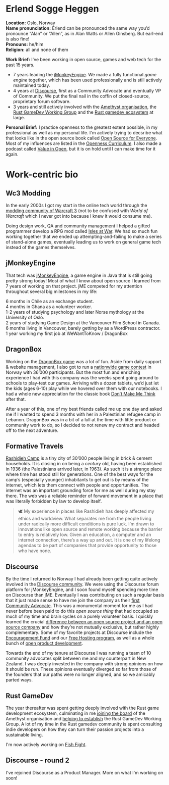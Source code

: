 # Erlend Sogge Heggen

**Location:** Oslo, Norway\
**Name pronunciation:** Erlend can be pronounced the same way you’d pronounce “Alan” or “Allen”, as in Alan Watts or Allen Ginsberg. But earl-end is also fine!\
**Pronouns:** he/him\
**Religion:** all and none of them

**Work Brief:** I've been working in open source, games and web tech for the past 15 years.
- 7 years leading the [jMonkeyEngine](https://jmonkeyengine.org/). We made a fully functional *game engine* together, which has been used professionally and is still actively maintained today.
- 4 years at [Discourse](https://www.discourse.org/), first as a Community Advocate and eventually VP of Community. We put the final nail in the coffin of closed-source, proprietary forum software.
- 3 years and still actively involved with the [Amethyst organisation](https://amethyst.rs/), the [Rust GameDev Working Group](https://www.rust-lang.org/governance/wgs/gamedev) and the [Rust gamedev ecosystem](https://arewegameyet.rs/) at large.

**Personal Brief:**
I practice openness to the greatest extent possible, in my professional as well as my personal life. I'm actively trying to decsribe what that looks like in the open source book called [Open Source for Everyone](https://openeveryone.substack.com/p/open-source-for-everyone). Most of my influences are listed in the [Openness Curriculum](https://github.com/equitableopen/openness-movement_curriculum). I also made a podcast called [Value in Open](https://www.valueinopen.fm/), but it is on hold until I can make time for it again.

# **Work-centric bio**

## Wc3 Modding

In the early 2000s I got my start in the online tech world through the [modding community of Warcraft 3](https://www.pcgamesn.com/warcraft-iii/warcraft-3-mods-dota-league-of-legends) (not to be confused with *World of Warcraft* which I never got into because I knew it would consume me).

Doing design work, QA and community management I helped a gifted programmer develop a RPG mod called [Isles at War](https://www.epicwar.com/maps/32342/). We had so much fun working together that we ended up attempting-and-failing to make a series of stand-alone games, eventually leading us to work on general game tech instead of the games themselves.

## jMonkeyEngine

That tech was [jMonkeyEngine](https://jmonkeyengine.org/), a game engine in Java that is still going pretty strong today! Most of what I know about open source I learned from 7 years of working on that project. jME competed for my attention throughout several big milestones in my life:

6 months in Chile as an exchange student.\
4 months in Ghana as a volunteer worker.\
1-2 years of studying psychology and later Norse mythology at the University of Oslo.\
2 years of studying Game Design at the Vancouver Film School in Canada.\
6 months living in Vancouver, barely getting by as a WordPress contractor.\
1 year working my first job at WeWantToKnow / DragonBox

## DragonBox

Working on the [DragonBox game](https://dragonbox.com/) was a lot of fun. Aside from daily support & website management, I also got to run a [nationwide game contest](https://dragonbox.com/about/algebra-challenge) in Norway with 36’000 participants. But the most fun and enriching experience I had with this company was the weeks spent going around to schools to play-test our games. Arriving with a dozen tablets, we’d just let the kids (ages 6-10) play while we hovered over them with our notebooks. I had a whole new appreciation for the classic book [Don’t Make Me Think](https://www.goodreads.com/book/show/18197267-don-t-make-me-think-revisited) after that.

After a year of this, one of my best friends called me up one day and asked me if I wanted to spend 3 months with her in a Palestinian refugee camp in Lebanon. DragonBox was in a bit of a lull at the time with little product or community work to do, so I decided to not renew my contract and headed off to the next adventure.

## Formative Travels

[Rashidieh Camp](https://www.unrwa.org/where-we-work/lebanon/rashidieh-camp) is a tiny city of 30’000 people living in brick & cement households. It is closing in on being a *century* old, having been established in 1936 (the Palestinians arrived later, in 1963). As such it is a strange place where time has stood still for generations. One of the best ways for the camp’s (especially younger) inhabitants to get out is by means of the internet, which lets them connect with people and opportunities. The internet was an important grounding force for me as well during my stay there. The web was a reliable reminder of forward movement in a place that was literally forbidden by law to develop itself.

> 🕊 My experience in places like Rashidieh has deeply affected my ethics and worldview. What separates me from the people living under radically more difficult conditions is pure luck. I’m drawn to innovations like open source and remote working because the barrier to entry is relatively low. Given an education, a computer and an internet connection, there’s a way up and out. It is one of my lifelong agendas to be part of companies that provide opportunity to those who have none.

## Discourse

By the time I returned to Norway I had already been getting quite actively involved in the [Discourse community](https://meta.discourse.org/). We were using the Discourse forum platform for jMonkeyEngine, and I soon found myself spending more time on Discourse than jME. Eventually I was contributing on such a regular basis that it just made sense to have me join the company as their [first Community Advocate](https://blog.discourse.org/2015/12/discourse-team-grows-by-50/). This was a monumental moment for me as I had never before been paid to do this *open source thing* that had occupied so much of my time and brain cycles on a purely volunteer basis. I quickly learned the crucial [difference between an open source project and an open source company](https://meta.discourse.org/t/which-is-better-discourse-or-flarum/71726/7) and how they’re not mutually exclusive, but rather highly complementary. Some of my favorite projects at Discourse include the [Encouragement Fund](https://blog.discourse.org/2017/02/the-discourse-encouragement-fund/) and our [Free Hosting program](https://blog.discourse.org/2018/11/free-hosting-for-open-source-v2/), as well as a whole bunch of [open product development](https://meta.discourse.org/u/erlend_sh/summary).

Towards the end of my tenure at Discourse I was running a team of 10 community advocates split between me and my counterpart in New Zealand. I was deeply invested in the company with strong opinions on how it should be run. These opinions eventually diverged so far from those of the founders that our paths were no longer aligned, and so we amicably parted ways.

## Rust GameDev

The year thereafter was spent getting deeply involved with the Rust game development ecosystem, culminating in me [joining the board](https://community.amethyst.rs/t/welcome-say-hello/99/4) of the Amethyst organisation and [helping to establish](https://internals.rust-lang.org/t/a-working-group-for-rust-game-development/8240) the Rust GameDev Working Group. A lot of my time in the Rust gamedev community is spent consulting indie developers on how they can turn their passion projects into a sustainable living.

I'm now actively working on [Fish Fight](https://twitter.com/fishfightgame).

## Discourse - round 2

I've rejoined Discourse as a Product Manager. More on what I'm working on soon!

